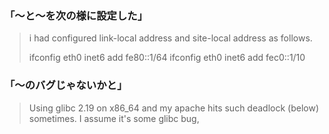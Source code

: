 
### 「〜と〜を次の様に設定した」

> i had configured link-local address and site-local address as follows.
>
>   ifconfig eth0 inet6 add fe80::1/64
>   ifconfig eth0 inet6 add fec0::1/10

### 「〜のバグじゃないかと」

> Using glibc 2.19 on x86_64 and my apache hits such deadlock (below) sometimes.
> I assume it's some glibc bug,